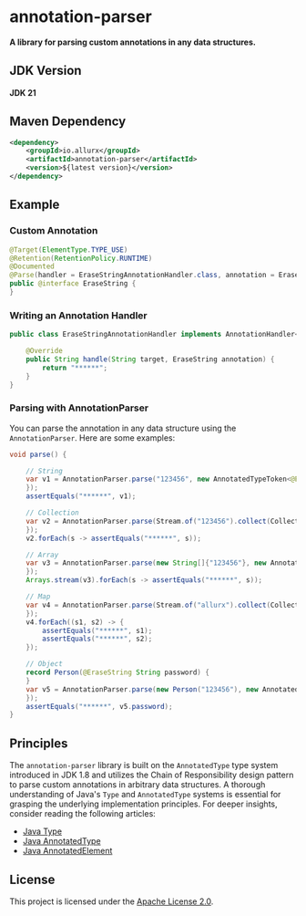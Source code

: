 # annotation-parser

**A library for parsing custom annotations in any data structures.**

## JDK Version

**JDK 21**

## Maven Dependency

```xml
<dependency>
    <groupId>io.allurx</groupId>
    <artifactId>annotation-parser</artifactId>
    <version>${latest version}</version>
</dependency>
```

## Example

### Custom Annotation

```java
@Target(ElementType.TYPE_USE)
@Retention(RetentionPolicy.RUNTIME)
@Documented
@Parse(handler = EraseStringAnnotationHandler.class, annotation = EraseString.class)
public @interface EraseString {
}
```

### Writing an Annotation Handler

```java
public class EraseStringAnnotationHandler implements AnnotationHandler<String, EraseString, String> {

    @Override
    public String handle(String target, EraseString annotation) {
        return "******";
    }
}
```

### Parsing with AnnotationParser

You can parse the annotation in any data structure using the `AnnotationParser`. Here are some examples:

```java
void parse() {

    // String
    var v1 = AnnotationParser.parse("123456", new AnnotatedTypeToken<@EraseString String>() {
    });
    assertEquals("******", v1);

    // Collection
    var v2 = AnnotationParser.parse(Stream.of("123456").collect(Collectors.toList()), new AnnotatedTypeToken<List<@EraseString String>>() {
    });
    v2.forEach(s -> assertEquals("******", s));

    // Array
    var v3 = AnnotationParser.parse(new String[]{"123456"}, new AnnotatedTypeToken<@EraseString String[]>() {
    });
    Arrays.stream(v3).forEach(s -> assertEquals("******", s));

    // Map
    var v4 = AnnotationParser.parse(Stream.of("allurx").collect(Collectors.toMap(s -> s, s -> "123456")), new AnnotatedTypeToken<Map<@EraseString String, @EraseString String>>() {
    });
    v4.forEach((s1, s2) -> {
        assertEquals("******", s1);
        assertEquals("******", s2);
    });

    // Object
    record Person(@EraseString String password) {
    }
    var v5 = AnnotationParser.parse(new Person("123456"), new AnnotatedTypeToken<@Cascade Person>() {
    });
    assertEquals("******", v5.password);
}
```

## Principles

The `annotation-parser` library is built on the `AnnotatedType` type system introduced in JDK 1.8 and utilizes the Chain of Responsibility design pattern to parse custom annotations in arbitrary data structures. A thorough understanding of Java's `Type` and `AnnotatedType` systems is essential for grasping the underlying implementation principles. For deeper insights, consider reading the following articles:

- [Java Type](https://www.zyc.red/Java/Reflection/Type)
- [Java AnnotatedType](https://www.zyc.red/Java/Reflection/AnnotatedType)
- [Java AnnotatedElement](https://www.zyc.red/Java/Reflection/AnnotatedElement)

## License

This project is licensed under the [Apache License 2.0](LICENSE.txt).